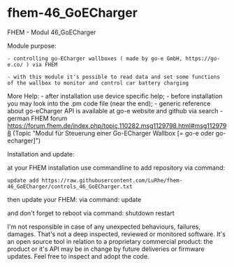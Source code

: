 # fhem-46_GoECharger
FHEM - Modul 46_GoECharger


Module purpose:

	- controlling go-ECharger wallboxes ( made by go-e GmbH, https://go-e.co/ ) via FHEM

    - with this module it's possible to read data and set some functions of the wallbox to monitor and control car battery charging

More Help:
	- after installation use device specific help;
	- before installation you may look into the .pm code file (near the end);
	- generic reference about go-eCharger API is available at go-e website and github via search
	- german FHEM forum https://forum.fhem.de/index.php/topic,110282.msg1129798.html#msg1129798 
	  (Topic "Modul für Steuerung einer Go-ECharger Wallbox [= go-e oder go-echarger]") 
	
Installation and update:

at your FHEM installation use commandline to add repository via command:

	update add https://raw.githubusercontent.com/LuRhe/fhem-46_GoECharger/controls_46_GoECharger.txt

then update your FHEM: via command:
	update
	
and don't forget to reboot via command:
	shutdown restart

I'm not responsible in case of any unexpected behaviours, failures, damages. That's not a deep inspected, reviewed or monitored software. It's an open source tool in relation to a proprietary commercial product: the product or it's API may be in change by future deliveries or firmware updates. Feel free to inspect and adopt the code.
